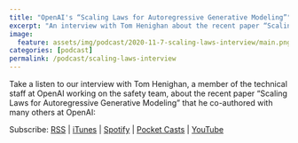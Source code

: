 ```yaml
---
title: "OpenAI's “Scaling Laws for Autoregressive Generative Modeling”"
excerpt: "An interview with Tom Henighan about the recent paper “Scaling Laws for Autoregressive Generative Modeling”"
image: 
  feature: assets/img/podcast/2020-11-7-scaling-laws-interview/main.png
categories: [podcast]
permalink: /podcast/scaling-laws-interview
---
```

Take a listen to our interview with Tom Henighan, a member of the technical staff at OpenAI working on the safety team, about the recent paper “Scaling Laws for Autoregressive Generative Modeling” that he co-authored with many others at OpenAI:

<figure class="text-md-center">
<div id="NauNsNsVT120FBnH8_uAvA"><script src="https://embed.trint.com/NauNsNsVT120FBnH8_uAvA/player.js"></script></div>
</figure>

Subscribe: <a href="https://feed.podbean.com/aitalk/feed.xml">RSS</a> |
<a href="https://podcasts.apple.com/us/podcast/lets-talk-ai/id1502782720">iTunes</a> |
<a href="https://open.spotify.com/show/17HiNdxcoKJLLNibIAyUch">Spotify</a> |
<a href="https://pca.st/podcast/824c4060-472b-0138-9766-0acc26574db2">Pocket Casts</a> |
<a href="https://www.youtube.com/channel/UCKARTq-t5SPMzwtft8FWwnA">YouTube</a>
